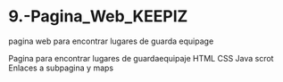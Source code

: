# 9.-Pagina_Web_KEEPIZ
pagina web para encontrar lugares de guarda equipage



Pagina para encontrar lugares de guardaequipaje 
HTML
CSS
Java scrot
Enlaces a subpagina y maps
